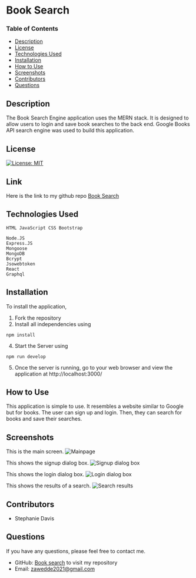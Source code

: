 
# Book Search

### Table of Contents
- [Description](#Description)
- [License](#license)
- [Technologies Used](#Technologies-Used)
- [Installation](#installation)
- [How to Use](#how-to-use)
- [Screenshots](#screenshots)
- [Contributors](#contributors)
- [Questions](#questions)

## Description
The Book Search Engine application uses the MERN stack. It is designed to allow users to login and save book searches to the back end. Google Books API search engine was used to build this application.

## License
[![License: MIT](https://img.shields.io/badge/License-MIT-yellow.svg)](https://opensource.org/licenses/MIT)

## Link
Here is the link to my github repo
[Book Search](https://github.com/whatawhat/book_search)
## Technologies Used
```
HTML JavaScript CSS Bootstrap

Node.JS
Express.JS
Mongoose
MongoDB
Bcrypt
Jsowebtoken
React
Graphql

```
## Installation
To install the application, 
1. Fork the repository
2. Install all independencies using
```
npm install
```

4. Start the Server using
```
npm run develop
```
5. Once the server is running, go to your web browser and view the application at http://localhost:3000/

## How to Use
This application is simple to use. It resembles a website similar to Google but for books. The user can sign up  and login. Then, they can search for books and save their searches.

## Screenshots
This is the main screen. 
![Mainpage](images/bookSearchMain.png)

This shows the signup dialog box.
![Signup dialog box](images/bookSearchSignup.png)

This shows the login dialog box.
![Login dialog box](images/bookSearchLogin.png)

This shows the results of a search.
![Search results](images/bookSearchResults.png)

## Contributors
- Stephanie Davis

## Questions
If you have any questions, please feel free to contact me. 
- GitHub: [Book search](https://github.com/latifah2022/book-search) to visit my repository
- Email: zawedde2021@gmail.com
